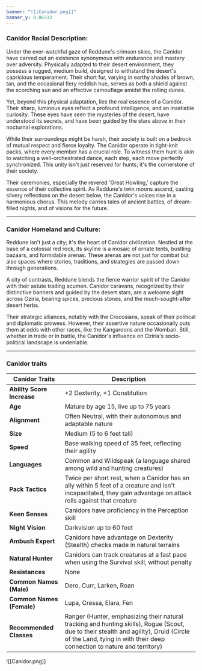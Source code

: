 ```yaml
---
banner: "![[Canidor.png]]"
banner_y: 0.06333
---
```


### Canidor Racial Description:

Under the ever-watchful gaze of Reddune's crimson skies, the Canidor have carved out an existence synonymous with endurance and mastery over adversity. Physically adapted to their desert environment, they possess a rugged, medium build, designed to withstand the desert's capricious temperament. Their short fur, varying in earthy shades of brown, tan, and the occasional fiery reddish hue, serves as both a shield against the scorching sun and an effective camouflage amidst the rolling dunes.

Yet, beyond this physical adaptation, lies the real essence of a Canidor. Their sharp, luminous eyes reflect a profound intelligence, and an insatiable curiosity. These eyes have seen the mysteries of the desert, have understood its secrets, and have been guided by the stars above in their nocturnal explorations.

While their surroundings might be harsh, their society is built on a bedrock of mutual respect and fierce loyalty. The Canidor operate in tight-knit packs, where every member has a crucial role. To witness them hunt is akin to watching a well-orchestrated dance, each step, each move perfectly synchronized. This unity isn't just reserved for hunts; it's the cornerstone of their society.

Their ceremonies, especially the revered 'Great Howling,' capture the essence of their collective spirit. As Reddune's twin moons ascend, casting silvery reflections on the desert below, the Canidor's voices rise in a harmonious chorus. This melody carries tales of ancient battles, of dream-filled nights, and of visions for the future.

-----
### Canidor Homeland and Culture:

Reddune isn't just a city; it's the heart of Canidor civilization. Nestled at the base of a colossal red rock, its skyline is a mosaic of ornate tents, bustling bazaars, and formidable arenas. These arenas are not just for combat but also spaces where stories, traditions, and strategies are passed down through generations.

A city of contrasts, Reddune blends the fierce warrior spirit of the Canidor with their astute trading acumen. Canidor caravans, recognized by their distinctive banners and guided by the desert stars, are a welcome sight across Oziria, bearing spices, precious stones, and the much-sought-after desert herbs.

Their strategic alliances, notably with the Crocosians, speak of their political and diplomatic prowess. However, their assertive nature occasionally puts them at odds with other races, like the Kangaroons and the Wombari. Still, whether in trade or in battle, the Canidor's influence on Oziria's socio-political landscape is undeniable.

-----
### Canidor traits

|**Canidor Traits**|**Description**|
|---|---|
|**Ability Score Increase**|+2 Dexterity, +1 Constitution|
|**Age**|Mature by age 15, live up to 75 years|
|**Alignment**|Often Neutral, with their autonomous and adaptable nature|
|**Size**|Medium (5 to 6 feet tall)|
|**Speed**|Base walking speed of 35 feet, reflecting their agility|
|**Languages**|Common and Wildspeak (a language shared among wild and hunting creatures)|
|**Pack Tactics**|Twice per short rest, when a Canidor has an ally within 5 feet of a creature and isn't incapacitated, they gain advantage on attack rolls against that creature|
|**Keen Senses**|Canidors have proficiency in the Perception skill|
|**Night Vision**|Darkvision up to 60 feet|
|**Ambush Expert**|Canidors have advantage on Dexterity (Stealth) checks made in natural terrains|
|**Natural Hunter**|Canidors can track creatures at a fast pace when using the Survival skill, without penalty|
|**Resistances**|None|
|**Common Names (Male)**|Dero, Curr, Larken, Roan|
|**Common Names (Female)**|Lupa, Cressa, Elara, Fen|
|**Recommended Classes**|Ranger (Hunter, emphasizing their natural tracking and hunting skills), Rogue (Scout, due to their stealth and agility), Druid (Circle of the Land, tying in with their deep connection to nature and territory)|

![[Canidor.png]]